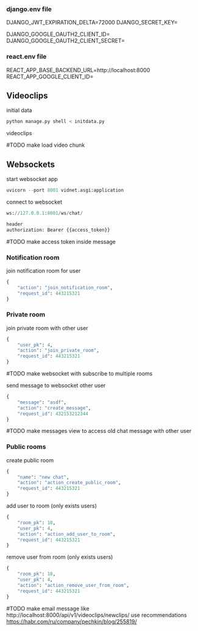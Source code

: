 ### django.env file

DJANGO_JWT_EXPIRATION_DELTA=72000
DJANGO_SECRET_KEY=

DJANGO_GOOGLE_OAUTH2_CLIENT_ID=
DJANGO_GOOGLE_OAUTH2_CLIENT_SECRET=

### react.env file

REACT_APP_BASE_BACKEND_URL=http://localhost:8000
REACT_APP_GOOGLE_CLIENT_ID=

## Videoclips

initial data

```python
python manage.py shell < initdata.py
```

videoclips

#TODO make load video chunk

## Websockets

start websocket app

```python
uvicorn --port 8001 vidnet.asgi:application
```

connect to websocket

```python
ws://127.0.0.1:8001/ws/chat/

header
authorization: Bearer {{access_token}}
```

#TODO make access token inside message

### Notification room

join notification room for user

```python
{
    "action": "join_notification_room",
    "request_id": 443215321
}
```

### Private room

join private room with other user

```python
{
    "user_pk": 4,
    "action": "join_private_room",
    "request_id": 443215321
}
```

#TODO make websocket with subscribe to multiple rooms

send message to websocket other user

```python
{
    "message": "asdf",
    "action": "create_message",
    "request_id": 432153212344
}
```

#TODO make messages view to access old chat message with other user

### Public rooms

create public room

```python
{
    "name": "new chat",
    "action": "action_create_public_room",
    "request_id": 443215321
}
```

add user to room (only exists users)

```python
{
    "room_pk": 18,
    "user_pk": 4,
    "action": "action_add_user_to_room",
    "request_id": 443215321
}
```

remove user from room (only exists users)

```python
{
    "room_pk": 18,
    "user_pk": 4,
    "action": "action_remove_user_from_room",
    "request_id": 443215321
}
```

#TODO make email message like http://localhost:8000/api/v1/videoclips/newclips/
use recommendations https://habr.com/ru/company/pechkin/blog/255819/
